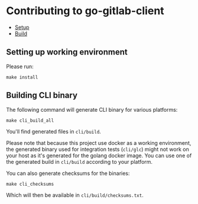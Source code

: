 # Contributing to go-gitlab-client

- [Setup](#setting-up-working-environment)
- [Build](#building-cli-binary)

## Setting up working environment

Please run:

```
make install
```

## Building CLI binary

The following command will generate CLI binary for various platforms:

```
make cli_build_all
```

You'll find generated files in `cli/build`.

Please note that because this project use docker as a working environment,
the generated binary used for integration tests (`cli/glc`) might not work
on your host as it's generated for the golang docker image.
You can use one of the generated build in `cli/build` according to your platform.

You can also generate checksums for the binaries:

```
make cli_checksums
```

Which will then be available in `cli/build/checksums.txt`.

